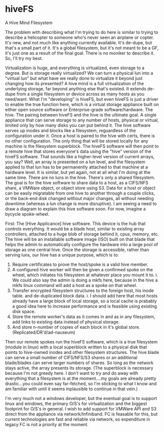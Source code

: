 # hiveFS
A Hive Mind Filesystem

The problem with describing what I'm trying to do here is similar to trying to describe a helicopter to someone who's never seen an airplane or copter. It's new, and not much like anything currently available. It's de-dupe, but that's a small part of it. It's a global filesystem, but it's not meant to be a GF, it's just one as a result of the final goal. There is no moniker to describe it. So, I'll try my best.

Virtualization is huge, and everything is virtualized, even storage to a degree. But is storage really virtualized? We can turn a physical lun into a "virtual lun" but what have we really done to virtualize it beyond just changing how its presented? A hive mind is a full virtualization of the underlying storage, far beyond anything else that's existed. It extends de-dupe from a single filesystem or device across as many hosts as you need/want. What I'm "developing" is hiveFS, but even hiveFS is just a driver to enable the true function here, which is a virtual storage appliance built on either open source software or Enterprise-grade software/hardware. The hive. The pairing between hiveFS and the hive is the ultimate goal. A single appliance that can serve storage to any number of hosts, physical or virtual, limited only by how many disks you can put behind it. The hive software serves up inodes and blocks like a filesystem, reguardless of the configuration under it. Once a host is paired to the hive with certs, there is no other configuration. The only thing that will be stored locally for any machine is the filesystem superblock. The hiveFS software will then point to a remote hive that stores everyone's data using the "hive" version of the hiveFS software. That sounds like a higher-level version of current arrays, you say? Well, an array is presented on a lun level, and the filesystem applied to that lun has to be permanently attached to that machine at a hardware level. It is similar, but yet again, not at all what I'm doing at the same time. There are no luns in the hive. There's only a shared filesystem. The goal is for the hive software to share data to a host, as a CIFS/NFS share, a VMWare object, or object store using S3. Data for a host or object can be easily migratable from one hive to another through a couple clicks, or the back-end disk changed without major changes, all without needing downtime (whereas a lun change is more disruptive). I am seeing a need to draw a diagram to explain this hive software soon. For now, imagine a bycycle spoke-wheel.

First:
The [Hive Applicance] hive software. This device is the hub that controls everything. It would be a blade host, similar to existing array controllers, attached to a huge blob of storage behind it, cpus, memory, etc. The hive will be an installable software image (ISO) built on that blade that helps the admin to automatically configure the hardware into a large pool of storage as one central hive. Once the storage is accessible, rather than serving luns, our hive has a unique purpose, which is to:
   1. Require certificates to prove the host/spoke is a valid hive member.
   2. A configured hive worker will then be given a confirmed spoke on the wheel, which initiates his filesystem at whatever place you mount it to.
      i. We could also say the admin is doing a mkfs here, because in the hive a mkfs linux command will add a host as a spoke on that wheel.
   3. Transfer encrypted filesystem structures to the foreign host, his inode table. and de-duplicated block data.
      i. I should add here that most hosts already have a large block of local storage, so a local cache is prabably a good idea here 
         to increase performance and is feasible using existing disk space. 
   4. Store the remote worker's data as it comes in and as in any filesystem, add links to existing data instead of physical storage.
   5. And store n-number of copies of each block in it's global store. (Replicated/DR'd/ad-nauseum)

Then our remote spokes run the hiveFS software, which is a true filesystem (module in linux) with a local superblock written to a physical disk that points to hive-owned inodes and other filesystem structures. The hive blade can serve a small number of CIFS/NFS/S3 shares or an additional blade/blades can serve larger numbers of shares. So long as the network stays active, the array presents its storage. (The superblock is necessary because I'm not greedy here. I don't want to try and do away with everything that a filesystem is at the moment....my goals are already pretty drastic...you could even say far-fetched, so I'm sticking to what I know and am familiar with until it seems inplausible to continue in that vein.)

I'm very much not a windows developer, but the eventual goal is to support linux and windows, the primary O/S's for virtualization and the biggest footprint for O/S's in general. I wish to add support for VMWare API and S3 direct from the appliance via network/Infiniband. FC is feasable for this, but current technologies are fast and reliable via network, so expenditure in legacy FC is not a priority at the moment.
